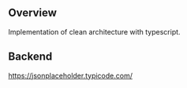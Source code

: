 ## Overview

Implementation of clean architecture with typescript.

## Backend

https://jsonplaceholder.typicode.com/
